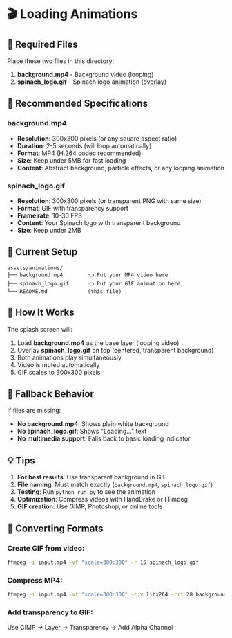 # 🎬 Loading Animations

## 📁 Required Files

Place these two files in this directory:

1. **background.mp4** - Background video (looping)
2. **spinach_logo.gif** - Spinach logo animation (overlay)

## 📐 Recommended Specifications

### background.mp4
- **Resolution**: 300x300 pixels (or any square aspect ratio)
- **Duration**: 2-5 seconds (will loop automatically)
- **Format**: MP4 (H.264 codec recommended)
- **Size**: Keep under 5MB for fast loading
- **Content**: Abstract background, particle effects, or any looping animation

### spinach_logo.gif
- **Resolution**: 300x300 pixels (or transparent PNG with same size)
- **Format**: GIF with transparency support
- **Frame rate**: 10-30 FPS
- **Content**: Your Spinach logo with transparent background
- **Size**: Keep under 2MB

## 🎨 Current Setup

```
assets/animations/
├── background.mp4        👈 Put your MP4 video here
├── spinach_logo.gif      👈 Put your GIF animation here
└── README.md             (this file)
```

## 🔧 How It Works

The splash screen will:
1. Load **background.mp4** as the base layer (looping video)
2. Overlay **spinach_logo.gif** on top (centered, transparent background)
3. Both animations play simultaneously
4. Video is muted automatically
5. GIF scales to 300x300 pixels

## 🎯 Fallback Behavior

If files are missing:
- **No background.mp4**: Shows plain white background
- **No spinach_logo.gif**: Shows "Loading..." text
- **No multimedia support**: Falls back to basic loading indicator

## 💡 Tips

1. **For best results**: Use transparent background in GIF
2. **File naming**: Must match exactly (`background.mp4`, `spinach_logo.gif`)
3. **Testing**: Run `python run.py` to see the animation
4. **Optimization**: Compress videos with HandBrake or FFmpeg
5. **GIF creation**: Use GIMP, Photoshop, or online tools

## 🔄 Converting Formats

### Create GIF from video:
```bash
ffmpeg -i input.mp4 -vf "scale=300:300" -r 15 spinach_logo.gif
```

### Compress MP4:
```bash
ffmpeg -i input.mp4 -vf "scale=300:300" -c:v libx264 -crf 28 background.mp4
```

### Add transparency to GIF:
Use GIMP → Layer → Transparency → Add Alpha Channel
